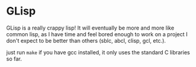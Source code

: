 # GLisp

GLisp is a really crappy lisp!  It will eventually be more and more like common lisp, as I have time and feel bored enough to work on a project I don't expect to be better than others (sblc, abcl, clisp, gcl, etc.).

just run `make` if you have gcc installed, it only uses the standard C libraries so far.